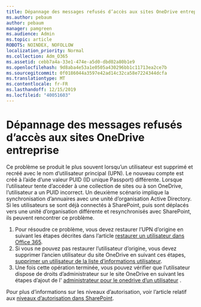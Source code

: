```yaml
---
title: Dépannage des messages refusés d’accès aux sites OneDrive entreprise
ms.author: pebaum
author: pebaum
manager: pamgreen
ms.audience: Admin
ms.topic: article
ROBOTS: NOINDEX, NOFOLLOW
localization_priority: Normal
ms.collection: Adm_O365
ms.assetid: cebb7a4a-33e1-474e-a5d0-dbd02a80b1e9
ms.openlocfilehash: 9d8aba4e53a1e0505a430296bb1c11713ea2ce7b
ms.sourcegitcommit: 0f0186044a3597e42ad14c32ca58e7224344dcfa
ms.translationtype: MT
ms.contentlocale: fr-FR
ms.lasthandoff: 12/15/2019
ms.locfileid: "40051603"
---
```

# <a name="troubleshooting-access-denied-messages-to-onedrive-for-business-sites"></a>Dépannage des messages refusés d’accès aux sites OneDrive entreprise

Ce problème se produit le plus souvent lorsqu’un utilisateur est supprimé et recréé avec le nom d’utilisateur principal (UPN). Le nouveau compte est créé à l’aide d’une valeur PUID (ID unique Passport) différente. Lorsque l’utilisateur tente d’accéder à une collection de sites ou à son OneDrive, l’utilisateur a un PUID incorrect. Un deuxième scénario implique la synchronisation d’annuaires avec une unité d’organisation Active Directory. Si les utilisateurs se sont déjà connectés à SharePoint, puis sont déplacés vers une unité d’organisation différente et resynchronisés avec SharePoint, ils peuvent rencontrer ce problème.

1. Pour résoudre ce problème, vous devez restaurer l’UPN d’origine en suivant les étapes décrites dans l’article [restaurer un utilisateur dans Office 365](https://docs.microsoft.com/office365/admin/add-users/restore-user?view=o365-worldwide).
2. Si vous ne pouvez pas restaurer l’utilisateur d’origine, vous devez supprimer l’ancien utilisateur du site OneDrive en suivant ces étapes, [supprimer un utilisateur de la liste d’informations utilisateur](). 
3. Une fois cette opération terminée, vous pouvez vérifier que l’utilisateur dispose de droits d’administrateur sur le site OneDrive en suivant les étapes d’ajout de l' [administrateur pour le onedrive d’un utilisateur](https://docs.microsoft.com/sharepoint/manage-user-profiles?redirectSourcePath=%252fen-us%252farticle%252fmanage-user-profiles-in-the-sharepoint-admin-center-494bec9c-6654-41f0-920f-f7f937ea9723#add-and-remove-admins-for-a-users-onedrive) .

Pour plus d’informations sur les niveaux d’autorisation, voir l’article relatif aux [niveaux d’autorisation dans SharePoint](https://docs.microsoft.com/sharepoint/understanding-permission-levels).
